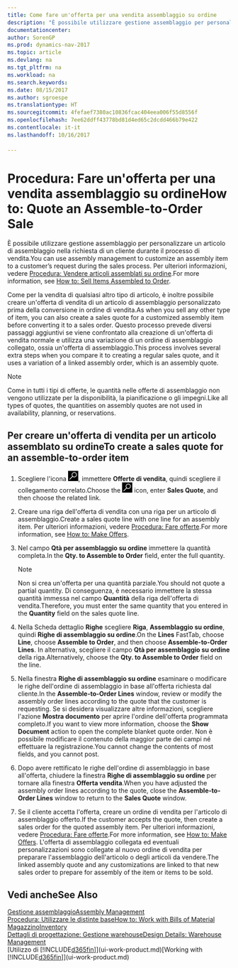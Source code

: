 ```yaml
---
title: Come fare un'offerta per una vendita assemblaggio su ordine
description: "È possibile utilizzare gestione assemblaggio per personalizzare un articolo di assemblaggio nella richiesta di un cliente durante il processo di vendita."
documentationcenter: 
author: SorenGP
ms.prod: dynamics-nav-2017
ms.topic: article
ms.devlang: na
ms.tgt_pltfrm: na
ms.workload: na
ms.search.keywords: 
ms.date: 08/15/2017
ms.author: sgroespe
ms.translationtype: HT
ms.sourcegitcommit: 4fefaef7380ac10836fcac404eea006f55d8556f
ms.openlocfilehash: 7ee62ddff43778bd81d4ed65c2dcdd466b79e422
ms.contentlocale: it-it
ms.lasthandoff: 10/16/2017

---
```

# <a name="how-to-quote-an-assemble-to-order-sale"></a><span data-ttu-id="32d3f-103">Procedura: Fare un'offerta per una vendita assemblaggio su ordine</span><span class="sxs-lookup"><span data-stu-id="32d3f-103">How to: Quote an Assemble-to-Order Sale</span></span>
<span data-ttu-id="32d3f-104">È possibile utilizzare gestione assemblaggio per personalizzare un articolo di assemblaggio nella richiesta di un cliente durante il processo di vendita.</span><span class="sxs-lookup"><span data-stu-id="32d3f-104">You can use assembly management to customize an assembly item to a customer’s request during the sales process.</span></span> <span data-ttu-id="32d3f-105">Per ulteriori informazioni, vedere [Procedura: Vendere articoli assemblati su ordine](assembly-how-to-sell-items-assembled-to-order.md).</span><span class="sxs-lookup"><span data-stu-id="32d3f-105">For more information, see [How to: Sell Items Assembled to Order](assembly-how-to-sell-items-assembled-to-order.md).</span></span>  

<span data-ttu-id="32d3f-106">Come per la vendita di qualsiasi altro tipo di articolo, è inoltre possibile creare un'offerta di vendita di un articolo di assemblaggio personalizzato prima della conversione in ordine di vendita.</span><span class="sxs-lookup"><span data-stu-id="32d3f-106">As when you sell any other type of item, you can also create a sales quote for a customized assembly item before converting it to a sales order.</span></span> <span data-ttu-id="32d3f-107">Questo processo prevede diversi passaggi aggiuntivi se viene confrontato alla creazione di un'offerta di vendita normale e utilizza una variazione di un ordine di assemblaggio collegato, ossia un'offerta di assemblaggio.</span><span class="sxs-lookup"><span data-stu-id="32d3f-107">This process involves several extra steps when you compare it to creating a regular sales quote, and it uses a variation of a linked assembly order, which is an assembly quote.</span></span>

> [!NOTE]  
>  <span data-ttu-id="32d3f-108">Come in tutti i tipi di offerte, le quantità nelle offerte di assemblaggio non vengono utilizzate per la disponibilità, la pianificazione o gli impegni.</span><span class="sxs-lookup"><span data-stu-id="32d3f-108">Like all types of quotes, the quantities on assembly quotes are not used in availability, planning, or reservations.</span></span>  

## <a name="to-create-a-sales-quote-for-an-assemble-to-order-item"></a><span data-ttu-id="32d3f-109">Per creare un'offerta di vendita per un articolo assemblato su ordine</span><span class="sxs-lookup"><span data-stu-id="32d3f-109">To create a sales quote for an assemble-to-order item</span></span>  
1.  <span data-ttu-id="32d3f-110">Scegliere l'icona ![Cerca pagina o report](media/ui-search/search_small.png "icona Cerca pagina o report"), immettere **Offerte di vendita**, quindi scegliere il collegamento correlato.</span><span class="sxs-lookup"><span data-stu-id="32d3f-110">Choose the ![Search for Page or Report](media/ui-search/search_small.png "Search for Page or Report icon") icon, enter **Sales Quote**, and then choose the related link.</span></span>  
2.  <span data-ttu-id="32d3f-111">Creare una riga dell'offerta di vendita con una riga per un articolo di assemblaggio.</span><span class="sxs-lookup"><span data-stu-id="32d3f-111">Create a sales quote line with one line for an assembly item.</span></span> <span data-ttu-id="32d3f-112">Per ulteriori informazioni, vedere [Procedura: Fare offerte](sales-how-make-offers.md).</span><span class="sxs-lookup"><span data-stu-id="32d3f-112">For more information, see [How to: Make Offers](sales-how-make-offers.md).</span></span>  
3.  <span data-ttu-id="32d3f-113">Nel campo **Qtà per assemblaggio su ordine** immettere la quantità completa.</span><span class="sxs-lookup"><span data-stu-id="32d3f-113">In the **Qty. to Assemble to Order** field, enter the full quantity.</span></span>

    > [!NOTE]  
    >  <span data-ttu-id="32d3f-114">Non si crea un'offerta per una quantità parziale.</span><span class="sxs-lookup"><span data-stu-id="32d3f-114">You should not quote a partial quantity.</span></span> <span data-ttu-id="32d3f-115">Di conseguenza, è necessario immettere la stessa quantità immessa nel campo **Quantità** della riga dell'offerta di vendita.</span><span class="sxs-lookup"><span data-stu-id="32d3f-115">Therefore, you must enter the same quantity that you entered in the **Quantity** field on the sales quote line.</span></span>  

4.  <span data-ttu-id="32d3f-116">Nella Scheda dettaglio **Righe** scegliere **Riga**, **Assemblaggio su ordine**, quindi **Righe di assemblaggio su ordine**.</span><span class="sxs-lookup"><span data-stu-id="32d3f-116">On the **Lines** FastTab, choose **Line**, choose **Assemble to Order**, and then choose **Assemble-to-Order Lines**.</span></span> <span data-ttu-id="32d3f-117">In alternativa, scegliere il campo **Qtà per assemblaggio su ordine** della riga.</span><span class="sxs-lookup"><span data-stu-id="32d3f-117">Alternatively, choose the **Qty. to Assemble to Order** field on the line.</span></span>  
5.  <span data-ttu-id="32d3f-118">Nella finestra **Righe di assemblaggio su ordine** esaminare o modificare le righe dell'ordine di assemblaggio in base all'offerta richiesta dal cliente.</span><span class="sxs-lookup"><span data-stu-id="32d3f-118">In the **Assemble-to-Order Lines** window, review or modify the assembly order lines according to the quote that the customer is requesting.</span></span> <span data-ttu-id="32d3f-119">Se si desidera visualizzare altre informazioni, scegliere l'azione **Mostra documento** per aprire l'ordine dell'offerta programmata completo.</span><span class="sxs-lookup"><span data-stu-id="32d3f-119">If you want to view more information, choose the **Show Document** action to open the complete blanket quote order.</span></span> <span data-ttu-id="32d3f-120">Non è possibile modificare il contenuto della maggior parte dei campi né effettuare la registrazione.</span><span class="sxs-lookup"><span data-stu-id="32d3f-120">You cannot change the contents of most fields, and you cannot post.</span></span>  
6.  <span data-ttu-id="32d3f-121">Dopo avere rettificato le righe dell'ordine di assemblaggio in base all'offerta, chiudere la finestra **Righe di assemblaggio su ordine** per tornare alla finestra **Offerta vendita**.</span><span class="sxs-lookup"><span data-stu-id="32d3f-121">When you have adjusted the assembly order lines according to the quote, close the **Assemble-to-Order Lines** window to return to the **Sales Quote** window.</span></span>  
7.  <span data-ttu-id="32d3f-122">Se il cliente accetta l'offerta, creare un ordine di vendita per l'articolo di assemblaggio offerto.</span><span class="sxs-lookup"><span data-stu-id="32d3f-122">If the customer accepts the quote, then create a sales order for the quoted assembly item.</span></span> <span data-ttu-id="32d3f-123">Per ulteriori informazioni, vedere [Procedura: Fare offerte](sales-how-make-offers.md).</span><span class="sxs-lookup"><span data-stu-id="32d3f-123">For more information, see [How to: Make Offers](sales-how-make-offers.md).</span></span> <span data-ttu-id="32d3f-124">L'offerta di assemblaggio collegata ed eventuali personalizzazioni sono collegate al nuovo ordine di vendita per preparare l'assemblaggio dell'articolo o degli articoli da vendere.</span><span class="sxs-lookup"><span data-stu-id="32d3f-124">The linked assembly quote and any customizations are linked to that new sales order to prepare for assembly of the item or items to be sold.</span></span>  

## <a name="see-also"></a><span data-ttu-id="32d3f-125">Vedi anche</span><span class="sxs-lookup"><span data-stu-id="32d3f-125">See Also</span></span>  
[<span data-ttu-id="32d3f-126">Gestione assemblaggio</span><span class="sxs-lookup"><span data-stu-id="32d3f-126">Assembly Management</span></span>](assembly-assemble-items.md)  
[<span data-ttu-id="32d3f-127">Procedura: Utilizzare le distinte base</span><span class="sxs-lookup"><span data-stu-id="32d3f-127">How to: Work with Bills of Material</span></span>](inventory-how-work-BOMs.md)  
[<span data-ttu-id="32d3f-128">Magazzino</span><span class="sxs-lookup"><span data-stu-id="32d3f-128">Inventory</span></span>](inventory-manage-inventory.md)  
[<span data-ttu-id="32d3f-129">Dettagli di progettazione: Gestione warehouse</span><span class="sxs-lookup"><span data-stu-id="32d3f-129">Design Details: Warehouse Management</span></span>](design-details-warehouse-management.md)  
<span data-ttu-id="32d3f-130">[Utilizzo di [!INCLUDE[d365fin](includes/d365fin_md.md)]](ui-work-product.md)</span><span class="sxs-lookup"><span data-stu-id="32d3f-130">[Working with [!INCLUDE[d365fin](includes/d365fin_md.md)]](ui-work-product.md)</span></span>

